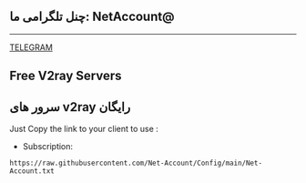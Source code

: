 ## چنل تلگرامی ما: NetAccount@
---
[TELEGRAM](https://t.me/NetAccount)

## Free V2ray Servers

## سرور های v2ray رایگان

Just Copy the link to your client to use :

- Subscription:
```
https://raw.githubusercontent.com/Net-Account/Config/main/Net-Account.txt
```
